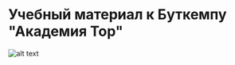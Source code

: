 # Учебный материал к Буткемпу "Академия Тор"
![alt text](https://p1.zoon.ru/4/e/5fad3d6d61515f04c51f048d_62330bcc31eb0.jpg)
